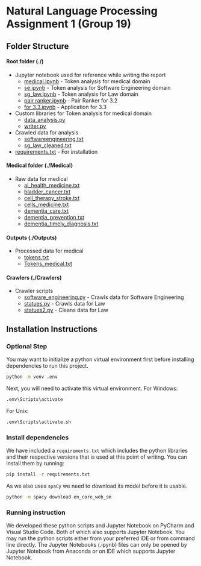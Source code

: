 # Natural Language Processing Assignment 1 (Group 19)

## Folder Structure
#### Root folder (./)
- Jupyter notebook used for reference while writing the report
	- [medical.ipynb](medical.ipynb) - Token analysis for medical domain
	- [se.ipynb](se.ipynb) - Token analysis for Software Engineering domain
	- [sg_law.ipynb](sg_law.ipynb) - Token analysis for Law domain
	- [pair ranker.ipynb](pai%20ranker.ipynb) - Pair Ranker for 3.2
	- [for 3.3.ipynb](for%203.3.ipynb) - Application for 3.3
- Custom libraries for Token analysis for medical domain
	- [data_analysis.py](data_analysis.py)
	- [writer.py](writer.py)
- Crawled data for analysis
	- [softwareengineering.txt](softwareengineering.txt)
	- [sg_law_cleaned.txt](sg_law_cleaned.txt)
- [requirements.txt](requirements.txt) - For installation

#### Medical folder (./Medical)
- Raw data for medical
	- [ai_health_medicine.txt](ai_health_medicine.txt)
 	- [bladder_cancer.txt](bladder_cancer.txt)
 	- [cell_therapy_stroke.txt](cell_therapy_stroke.txt)
 	- [cells_medicine.txt](cells_medicine.txt)
 	- [dementia_care.txt](dementia_care.txt)
 	- [dementia_prevention.txt](dementia_prevention.txt)
 	- [dementia_timely_diagnosis.txt](dementia_timely_diagnosis.txt)

#### Outputs (./Outputs)
- Processed data for medical
	- [tokens.txt](tokens.txt)
	- [Tokens_medical.txt](Tokens_medical.txt)
#### Crawlers (./Crawlers)
- Crawler scripts
	- [software_engineering.py](software_engineering.py) - Crawls data for Software Engineering
	- [statues.py](statues.py) - Crawls data for Law
	- [statues2.py](statues2.py) - Cleans data for Law

## Installation Instructions

### Optional Step
You may want to initialize a python virtual environment first before installing dependencies to run this project.
```cmd
python -m venv .env
```
Next, you will need to activate this virtual environment.
For Windows:
```cmd
.env\Scripts\activate
```
For Unix:
```cmd
.env\Scripts\activate.sh
```
### Install dependencies
We have included a `requirements.txt` which includes the python libraries and their respective versions that is used at this point of writing. You can install them by running:
```cmd
pip install -r requirements.txt
```
As we also uses `spaCy` we need to download its model before it is usable.
```cmd
python -m spacy download en_core_web_sm
```
### Running instruction
We developed these python scripts and Jupyter Notebook on PyCharm and Visual Studio Code. Both of which also supports Jupyter Notebook. You may run the python scripts either from your preferred IDE or from command line directly. The Jupyter Notebooks (.ipynb) files can only be opened by Jupyter Notebook from Anaconda or on IDE which supports Jupyter Notebook. 